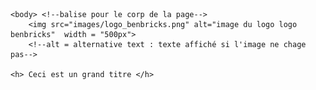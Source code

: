 <!DOCTYPE html> <!--déclaration du type de document-->

<!--html : hypertext markup language-->
<!--css : cascading style sheet-->

<html lang="francais"> <!--tag : balise ou etiquette html-->
    <head> <!--balise pour les meta-informations : nom de l'onglet, paramètres de la page etc ...-->
        <title> test_html </title>
        <meta charset="UTF-8">
    </head>

    <body> <!--balise pour le corp de la page-->
        <img src="images/logo_benbricks.png" alt="image du logo logo benbricks"  width = "500px">
        <!--alt = alternative text : texte affiché si l'image ne chage pas-->

    <h> Ceci est un grand titre </h>
</html>